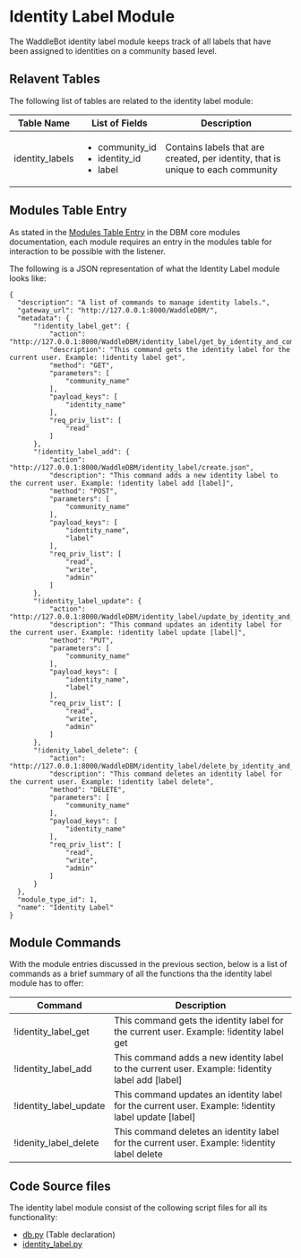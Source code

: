 # Identity Label Module

The WaddleBot identity label module keeps track of all labels that have been assigned to identities on a community based level.

## Relavent Tables

The following list of tables are related to the identity label module:

| Table Name | List of Fields | Description |
| --- | --- | --- |
| identity_labels | <ul><li>community_id</li><li>identity_id</li><li>label</li></ul> | Contains labels that are created, per identity, that is unique to each community |

## Modules Table Entry

As stated in the [Modules Table Entry](https://github.com/PenguinCloud/WaddleBot-Core/blob/WaddleBot-Documentation/docs/core-modules/dbm_core_modules.md#modules-table-entry) in the DBM core modules documentation, each module requires an entry in the modules table for interaction to be possible with the listener. 

The following is a JSON representation of what the Identity Label module looks like:

```
{
  "description": "A list of commands to manage identity labels.",
  "gateway_url": "http://127.0.0.1:8000/WaddleDBM/",
  "metadata": {
      "!identity_label_get": {
          "action": "http://127.0.0.1:8000/WaddleDBM/identity_label/get_by_identity_and_community.json",
          "description": "This command gets the identity label for the current user. Example: !identity label get",
          "method": "GET",
          "parameters": [
              "community_name"
          ],
          "payload_keys": [
              "identity_name"
          ],
          "req_priv_list": [
              "read"
          ]
      },
      "!identity_label_add": {
          "action": "http://127.0.0.1:8000/WaddleDBM/identity_label/create.json",
          "description": "This command adds a new identity label to the current user. Example: !identity label add [label]",
          "method": "POST",
          "parameters": [
              "community_name"
          ],
          "payload_keys": [
              "identity_name",
              "label"
          ],
          "req_priv_list": [
              "read",
              "write",
              "admin"
          ]
      },
      "!identity_label_update": {
          "action": "http://127.0.0.1:8000/WaddleDBM/identity_label/update_by_identity_and_community.json",
          "description": "This command updates an identity label for the current user. Example: !identity label update [label]",
          "method": "PUT",
          "parameters": [
              "community_name"
          ],
          "payload_keys": [
              "identity_name",
              "label"
          ],
          "req_priv_list": [
              "read",
              "write",
              "admin"
          ]
      },
      "!idenity_label_delete": {
          "action": "http://127.0.0.1:8000/WaddleDBM/identity_label/delete_by_identity_and_community.json",
          "description": "This command deletes an identity label for the current user. Example: !identity label delete",
          "method": "DELETE",
          "parameters": [
              "community_name"
          ],
          "payload_keys": [
              "identity_name"
          ],
          "req_priv_list": [
              "read",
              "write",
              "admin"
          ]
      }
  },
  "module_type_id": 1,
  "name": "Identity Label"
}
```

## Module Commands

With the module entries discussed in the previous section, below is a list of commands as a brief summary of all the functions tha the identity label module has to offer:

| Command | Description |
| --- | --- |
| !identity_label_get | This command gets the identity label for the current user. Example: !identity label get |
| !identity_label_add | This command adds a new identity label to the current user. Example: !identity label add [label] |
| !identity_label_update | This command updates an identity label for the current user. Example: !identity label update [label] |
| !idenity_label_delete | This command deletes an identity label for the current user. Example: !identity label delete | 

## Code Source files

The identity label module consist of the collowing script files for all its functionality:

- [db.py](https://github.com/PenguinCloud/WaddleDBM/blob/1.1.0-test/models/db.py) (Table declaration)
- [identity_label.py](https://github.com/PenguinCloud/WaddleDBM/blob/1.1.0-test/controllers/identity_label.py)